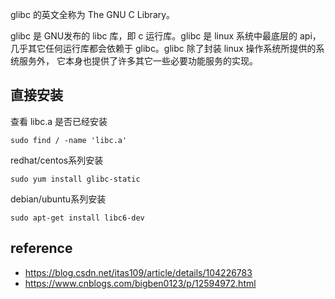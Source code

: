 glibc 的英文全称为 The GNU C Library。

glibc 是 GNU发布的 libc 库，即 c 运行库。glibc 是 linux 系统中最底层的 api，几乎其它任何运行库都会依赖于 glibc。glibc 除了封装 linux 操作系统所提供的系统服务外，
它本身也提供了许多其它一些必要功能服务的实现。

## 直接安装

查看 libc.a 是否已经安装

```
sudo find / -name 'libc.a'
```

redhat/centos系列安装

```
sudo yum install glibc-static
```

debian/ubuntu系列安装

```
sudo apt-get install libc6-dev
```

## reference

- https://blog.csdn.net/itas109/article/details/104226783
- https://www.cnblogs.com/bigben0123/p/12594972.html
